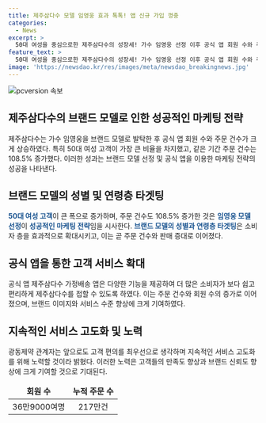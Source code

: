 ```yaml
---
title: 제주삼다수 모델 임영웅 효과 톡톡! 앱 신규 가입 껑충
categories:
  - News
excerpt: >
  50대 여성을 중심으로한 제주삼다수의 성장세! 가수 임영웅 선정 이후 공식 앱 회원 수와 주문 건수가 크게 늘어났다. 특히 50대 여성 고객이 큰 폭으로 증가했으며, 신규 회원의 일평균 주문건수도 10배 이상 증가했다. 제주삼다수의 앱은 더 많은 소비자들에게 쉽고 편리한 경험을 제공하며, 회원 수와 누적 주문 수도 상당한 증가를 기록했다. 앞으로도 고객 편의를 최우선으로 두고 서비스를 고도화할 예정이라고 밝혀졌다.
feature_text: >
  50대 여성을 중심으로한 제주삼다수의 성장세! 가수 임영웅 선정 이후 공식 앱 회원 수와 주문 건수가 크게 늘어났다. 특히 50대 여성 고객이 큰 폭으로 증가했으며, 신규 회원의 일평균 주문건수도 10배 이상 증가했다. 제주삼다수의 앱은 더 많은 소비자들에게 쉽고 편리한 경험을 제공하며, 회원 수와 누적 주문 수도 상당한 증가를 기록했다. 앞으로도 고객 편의를 최우선으로 두고 서비스를 고도화할 예정이라고 밝혀졌다.
image: 'https://newsdao.kr/res/images/meta/newsdao_breakingnews.jpg'
---
```


<p><img src="https://newsdao.kr/res/images/meta/newsdao_breakingnews.jpg" alt="pcversion 속보" /></p>

<h2 data-ke-size="size26">제주삼다수의 브랜드 모델로 인한 성공적인 마케팅 전략</h2>

<p data-ke-size="size16">제주삼다수는 가수 임영웅을 브랜드 모델로 발탁한 후 공식 앱 회원 수와 주문 건수가 크게 상승하였다. 특히 50대 여성 고객이 가장 큰 비율을 차지했고, 같은 기간 주문 건수는 108.5% 증가했다. 이러한 성과는 브랜드 모델 선정 및 공식 앱을 이용한 마케팅 전략의 성공을 나타낸다.</p>

<h2 data-ke-size="size24">브랜드 모델의 성별 및 연령층 타겟팅</h2>

<p data-ke-size="size16"><b><span style="color: #1a5490;">50대 여성 고객</span></b>이 큰 폭으로 증가하며, 주문 건수도 108.5% 증가한 것은 <b><span style="color: #1a5490;">임영웅 모델 선정</span></b>이 <b><span style="color: #1a5490;">성공적인 마케팅 전략</span></b>임을 시사한다. <b><span style="color: #1a5490;">브랜드 모델의 성별과 연령층 타겟팅</span></b>은 소비자 층을 효과적으로 확대시키고, 이는 곧 주문 건수와 판매 증대로 이어졌다.</p>

<h2 data-ke-size="size24">공식 앱을 통한 고객 서비스 확대</h2>

<p data-ke-size="size16">공식 앱 제주삼다수 가정배송 앱은 다양한 기능을 제공하여 더 많은 소비자가 보다 쉽고 편리하게 제주삼다수를 접할 수 있도록 하였다. 이는 주문 건수와 회원 수의 증가로 이어졌으며, 브랜드 이미지와 서비스 수준 향상에 크게 기여하였다.</p>

<h2 data-ke-size="size24">지속적인 서비스 고도화 및 노력</h2>

<p data-ke-size="size16">광동제약 관계자는 앞으로도 고객 편의를 최우선으로 생각하며 지속적인 서비스 고도화를 위해 노력할 것이라 밝혔다. 이러한 노력은 고객들의 만족도 향상과 브랜드 신뢰도 향상에 크게 기여할 것으로 기대된다.</p>

<table>
    <thead>
        <tr>
            <td style="text-align: center; height: 17px;"><b>회원 수</b></td>
            <td style="text-align: center; height: 17px;"><b>누적 주문 수</b></td>
        </tr>
    </thead>
    <tr>
        <td style="text-align: center; height: 17px;">36만9000여명</td>
        <td style="text-align: center; height: 17px;">217만건</td>
    </tr>
</table>

<p data-ke-size="size16">&nbsp;</p>

